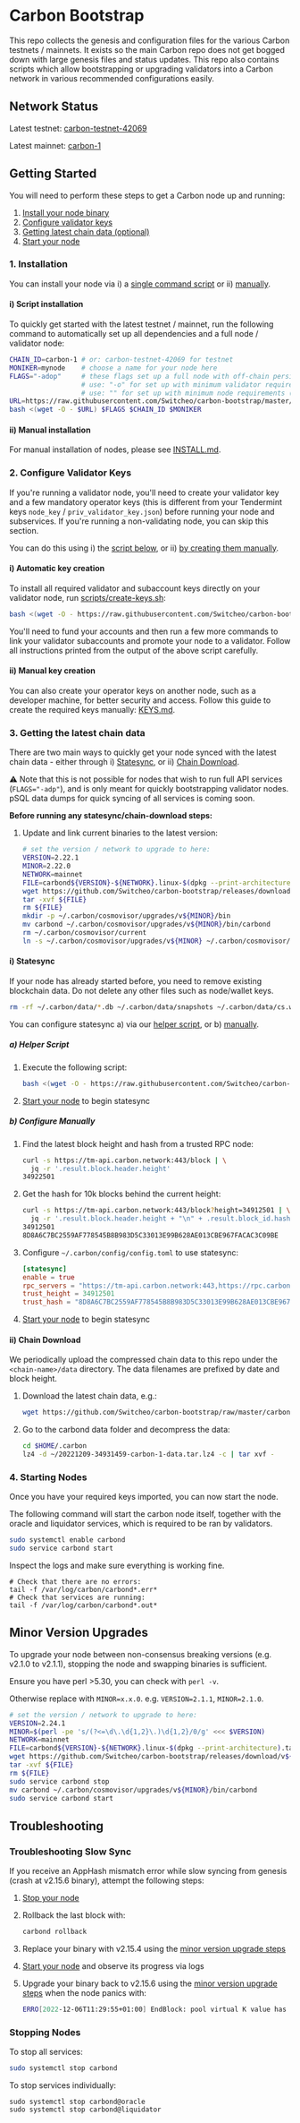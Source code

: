 # Carbon Bootstrap

This repo collects the genesis and configuration files for the various Carbon testnets / mainnets. It exists so the main Carbon repo does not get bogged down with large genesis files and status updates. This repo also contains scripts which allow bootstrapping or upgrading validators into a Carbon network in various recommended configurations easily.

## Network Status

Latest testnet: [carbon-testnet-42069](./carbon-testnet-42069/genesis.json)

Latest mainnet: [carbon-1](./carbon-1/genesis.json)

## Getting Started

You will need to perform these steps to get a Carbon node up and running:

1. [Install your node binary](#1-installation)
2. [Configure validator keys](#2-configure-validator-keys)
3. [Getting latest chain data (optional)](#3-getting-the-latest-chain-data)
4. [Start your node](#4-starting-nodes)

### 1. Installation

You can install your node via i) a [single command script](#i-script-installation) or ii) [manually](#ii-manual-installation).

#### i) Script installation

To quickly get started with the latest testnet / mainnet, run the following command to automatically set up all dependencies and a full node / validator node:

```bash
CHAIN_ID=carbon-1 # or: carbon-testnet-42069 for testnet
MONIKER=mynode    # choose a name for your node here
FLAGS="-adop"     # these flags set up a full node with off-chain persistence (supports all APIs),
                  # use: "-o" for set up with minimum validator requirements,
                  # use: "" for set up with minimum node requirements (no extra services)
URL=https://raw.githubusercontent.com/Switcheo/carbon-bootstrap/master/scripts/setup.sh
bash <(wget -O - $URL) $FLAGS $CHAIN_ID $MONIKER
```

#### ii) Manual installation

For manual installation of nodes, please see [INSTALL.md](/INSTALL.md).

### 2. Configure Validator Keys

If you're running a validator node, you'll need to create your validator key and a few mandatory operator keys (this is different from your Tendermint keys `node_key` / `priv_validator_key.json`) before running your node and subservices. If you're running a non-validating node, you can skip this section.

You can do this using i) the [script below](#i-automatic-key-creation), or ii) [by creating them manually](#ii-manual-key-creation).

#### i) Automatic key creation

To install all required validator and subaccount keys directly on your validator node, run [scripts/create-keys.sh](./scripts/create-keys.sh):

```bash
bash <(wget -O - https://raw.githubusercontent.com/Switcheo/carbon-bootstrap/master/scripts/create-keys.sh)
```

You'll need to fund your accounts and then run a few more commands to link your validator subaccounts and promote your node to a validator. Follow all instructions printed from the output of the above script carefully.

#### ii) Manual key creation

You can also create your operator keys on another node, such as a developer machine, for better security and access. Follow this guide to create the required keys manually: [KEYS.md](KEYS.md).

### 3. Getting the latest chain data

There are two main ways to quickly get your node synced with the latest chain data - either through i) [Statesync](#i-statesync), or ii) [Chain Download](#ii-chain-download).

⚠️ Note that this is not possible for nodes that wish to run full API services (`FLAGS="-adp"`), and is only meant for quickly bootstrapping validator nodes. pSQL data dumps for quick syncing of all services is coming soon.

**Before running any statesync/chain-download steps:**

1. Update and link current binaries to the latest version:
    ```bash
    # set the version / network to upgrade to here:
    VERSION=2.22.1
    MINOR=2.22.0
    NETWORK=mainnet
    FILE=carbond${VERSION}-${NETWORK}.linux-$(dpkg --print-architecture).tar.gz
    wget https://github.com/Switcheo/carbon-bootstrap/releases/download/v${VERSION}/${FILE}
    tar -xvf ${FILE}
    rm ${FILE}
    mkdir -p ~/.carbon/cosmovisor/upgrades/v${MINOR}/bin
    mv carbond ~/.carbon/cosmovisor/upgrades/v${MINOR}/bin/carbond
    rm ~/.carbon/cosmovisor/current
    ln -s ~/.carbon/cosmovisor/upgrades/v${MINOR} ~/.carbon/cosmovisor/current
    ```

#### i) Statesync

If your node has already started before, you need to remove existing blockchain data. Do not delete any other files such as node/wallet keys.

```bash
rm -rf ~/.carbon/data/*.db ~/.carbon/data/snapshots ~/.carbon/data/cs.wal ~/.carbon/config/addrbook.json ~/.carbon/data/upgrade-info.json
```

You can configure statesync a) via our [helper script](#a-helper-script), or b) [manually](#b-configure-manually).

##### a) Helper Script

1. Execute the following script:

    ```bash
    bash <(wget -O - https://raw.githubusercontent.com/Switcheo/carbon-bootstrap/master/scripts/configure-statesync.sh)
    ```

2. [Start your node](#4-starting-nodes) to begin statesync

##### b) Configure Manually

1. Find the latest block height and hash from a trusted RPC node:

    ```bash
    curl -s https://tm-api.carbon.network:443/block | \
      jq -r '.result.block.header.height'
    34922501
    ```

2. Get the hash for 10k blocks behind the current height:


    ```bash
    curl -s https://tm-api.carbon.network:443/block?height=34912501 | \
      jq -r '.result.block.header.height + "\n" + .result.block_id.hash'
    34912501
    8D8A6C7BC2559AF778545B8B983D5C33013E99B628AE013CBE967FACAC3C09BE
    ```

3. Configure `~/.carbon/config/config.toml` to use statesync:

    ```toml
    [statesync]
    enable = true
    rpc_servers = "https://tm-api.carbon.network:443,https://rpc.carbon.blockhunters.org:443"
    trust_height = 34912501
    trust_hash = "8D8A6C7BC2559AF778545B8B983D5C33013E99B628AE013CBE967FACAC3C09BE"
    ```

4. [Start your node](#4-starting-nodes) to begin statesync

#### ii) Chain Download

We periodically upload the compressed chain data to this repo under the `<chain-name>/data` directory. The data filenames are prefixed by date and block height.

1. Download the latest chain data, e.g.:

    ```bash
    wget https://github.com/Switcheo/carbon-bootstrap/raw/master/carbon-1/data/20221209-34931459-carbon-1-data.tar.lz4
    ```

2. Go to the carbond data folder and decompress the data:

    ```bash
    cd $HOME/.carbon
    lz4 -d ~/20221209-34931459-carbon-1-data.tar.lz4 -c | tar xvf -
    ```

### 4. Starting Nodes

Once you have your required keys imported, you can now start the node.

The following command will start the carbon node itself, together with the oracle and liquidator services, which is required to be ran by validators.

```bash
sudo systemctl enable carbond
sudo service carbond start
```

Inspect the logs and make sure everything is working fine.

```shell
# Check that there are no errors:
tail -f /var/log/carbon/carbond*.err*
# Check that services are running:
tail -f /var/log/carbon/carbond*.out*
```

## Minor Version Upgrades

To upgrade your node between non-consensus breaking versions (e.g. v2.1.0 to v2.1.1), stopping the node and swapping binaries is sufficient.

Ensure you have perl >5.30, you can check with `perl -v`.

Otherwise replace with `MINOR=x.x.0`. e.g. `VERSION=2.1.1`, `MINOR=2.1.0`.

```bash
# set the version / network to upgrade to here:
VERSION=2.24.1
MINOR=$(perl -pe 's/(?<=\d\.\d{1,2}\.)\d{1,2}/0/g' <<< $VERSION)
NETWORK=mainnet
FILE=carbond${VERSION}-${NETWORK}.linux-$(dpkg --print-architecture).tar.gz
wget https://github.com/Switcheo/carbon-bootstrap/releases/download/v${VERSION}/${FILE}
tar -xvf ${FILE}
rm ${FILE}
sudo service carbond stop
mv carbond ~/.carbon/cosmovisor/upgrades/v${MINOR}/bin/carbond
sudo service carbond start
```

## Troubleshooting

### Troubleshooting Slow Sync

If you receive an AppHash mismatch error while slow syncing from genesis (crash at v2.15.6 binary), attempt the following steps:

1. [Stop your node](#stopping-nodes)

2. Rollback the last block with:

    ```bash
    carbond rollback
    ```

3. Replace your binary with v2.15.4 using the [minor version upgrade steps](#minor-version-upgrades)

4. [Start your node](#starting-nodes) and observe its progress via logs

5. Upgrade your binary back to v2.15.6 using the [minor version upgrade steps](#minor-version-upgrades) when the node panics with:

    ```bash
    ERRO[2022-12-06T11:29:55+01:00] EndBlock: pool virtual K value has reduced!, stack: goroutine 1 [running]:
    ```

### Stopping Nodes

To stop all services:

```bash
sudo systemctl stop carbond
```

To stop services individually:

```shell
sudo systemctl stop carbond@oracle
sudo systemctl stop carbond@liquidator
```
